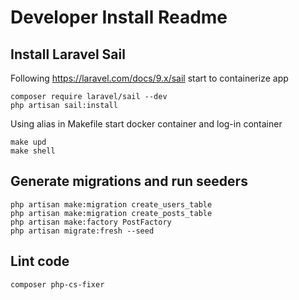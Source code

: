 # Developer Install Readme

## Install Laravel Sail

Following https://laravel.com/docs/9.x/sail start to containerize app

```shell
composer require laravel/sail --dev
php artisan sail:install
```

Using alias in Makefile start docker container and log-in container

```shell
make upd
make shell
```

## Generate migrations and run seeders

```shell
php artisan make:migration create_users_table
php artisan make:migration create_posts_table
php artisan make:factory PostFactory
php artisan migrate:fresh --seed
```

## Lint code

```shell
composer php-cs-fixer
```
